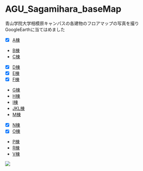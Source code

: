 # AGU_Sagamihara_baseMap
青山学院大学相模原キャンパスの各建物のフロアマップの写真を撮りGoogleEarthに当てはめました

- [x] [A棟](https://github.com/rinaaaoda/AGU_Sagamihara_baseMap/tree/master/BuidlingA)
- [B棟](https://github.com/rinaaaoda/AGU_Sagamihara_baseMap/tree/master/BuidlingB)
- [C棟](https://github.com/rinaaaoda/AGU_Sagamihara_baseMap/tree/master/BuidlingC)
- [x] [D棟](https://github.com/rinaaaoda/AGU_Sagamihara_baseMap/tree/master/BuidlingD)
- [x] [E棟](https://github.com/rinaaaoda/AGU_Sagamihara_baseMap/tree/master/BuidlingE)
- [x] [F棟](https://github.com/rinaaaoda/AGU_Sagamihara_baseMap/tree/master/BuidlingF)
- [G棟](https://github.com/rinaaaoda/AGU_Sagamihara_baseMap/tree/master/BuidlingG)
- [H棟](https://github.com/rinaaaoda/AGU_Sagamihara_baseMap/tree/master/BuidlingH)
- [I棟](https://github.com/rinaaaoda/AGU_Sagamihara_baseMap/tree/master/BuidlingI)
- [JKL棟](https://github.com/rinaaaoda/AGU_Sagamihara_baseMap/tree/master/BuidlingJKL)
- [M棟](https://github.com/rinaaaoda/AGU_Sagamihara_baseMap/tree/master/BuidlingM)
- [x] [N棟](https://github.com/rinaaaoda/AGU_Sagamihara_baseMap/tree/master/BuidlingN)
- [x] [O棟](https://github.com/rinaaaoda/AGU_Sagamihara_baseMap/tree/master/BuidlingO)
- [P棟](https://github.com/rinaaaoda/AGU_Sagamihara_baseMap/tree/master/BuidlingP)
- [R棟](https://github.com/rinaaaoda/AGU_Sagamihara_baseMap/tree/master/BuidlingR)
- [V棟](https://github.com/rinaaaoda/AGU_Sagamihara_baseMap/tree/master/BuidlingV)

![](https://cloud.githubusercontent.com/assets/416977/16725368/e794cc64-4791-11e6-90d4-83e36d280254.png)


